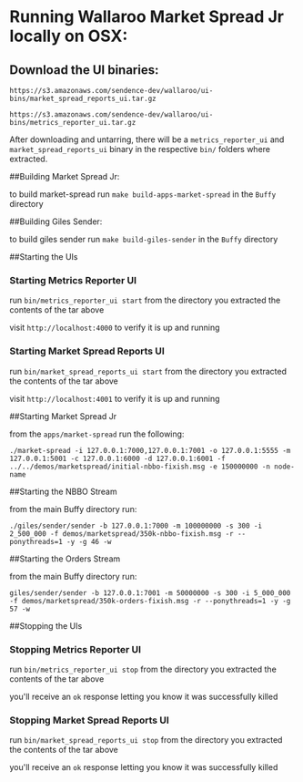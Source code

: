 # Running Wallaroo Market Spread Jr locally on OSX:

## Download the UI binaries:

`https://s3.amazonaws.com/sendence-dev/wallaroo/ui-bins/market_spread_reports_ui.tar.gz`

`https://s3.amazonaws.com/sendence-dev/wallaroo/ui-bins/metrics_reporter_ui.tar.gz`

After downloading and untarring, there will be a `metrics_reporter_ui` and `market_spread_reports_ui` binary in the respective `bin/` folders where extracted.

##Building Market Spread Jr:

to build market-spread run `make build-apps-market-spread` in the `Buffy` directory

##Building Giles Sender:

to build giles sender run `make build-giles-sender` in the `Buffy` directory


##Starting the UIs

### Starting Metrics Reporter UI

run `bin/metrics_reporter_ui start` from the directory you extracted the contents of the tar above

visit `http://localhost:4000` to verify it is up and running

### Starting Market Spread Reports UI

run `bin/market_spread_reports_ui start` from the directory you extracted the contents of the tar above

visit `http://localhost:4001` to verify it is up and running

##Starting Market Spread Jr

from the `apps/market-spread` run the following:

```
./market-spread -i 127.0.0.1:7000,127.0.0.1:7001 -o 127.0.0.1:5555 -m 127.0.0.1:5001 -c 127.0.0.1:6000 -d 127.0.0.1:6001 -f ../../demos/marketspread/initial-nbbo-fixish.msg -e 150000000 -n node-name
```

##Starting the NBBO Stream

from the main Buffy directory run:

```
./giles/sender/sender -b 127.0.0.1:7000 -m 100000000 -s 300 -i 2_500_000 -f demos/marketspread/350k-nbbo-fixish.msg -r --ponythreads=1 -y -g 46 -w
```

##Starting the Orders Stream

from the main Buffy directory run:

```
giles/sender/sender -b 127.0.0.1:7001 -m 50000000 -s 300 -i 5_000_000 -f demos/marketspread/350k-orders-fixish.msg -r --ponythreads=1 -y -g 57 -w
```

##Stopping the UIs

### Stopping Metrics Reporter UI

run `bin/metrics_reporter_ui stop` from the directory you extracted the contents of the tar above

you'll receive an `ok` response letting you know it was successfully killed

### Stopping Market Spread Reports UI

run `bin/market_spread_reports_ui stop` from the directory you extracted the contents of the tar above

you'll receive an `ok` response letting you know it was successfully killed

